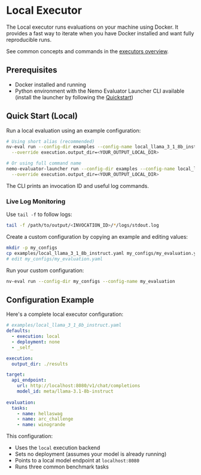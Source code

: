 # Local Executor

The Local executor runs evaluations on your machine using Docker. It provides a fast way to iterate when you have Docker installed and want fully reproducible runs.

See common concepts and commands in the [executors overview](overview.md).

## Prerequisites
- Docker installed and running
- Python environment with the Nemo Evaluator Launcher CLI available (install the launcher by following the [Quickstart](../quickstart.md))

## Quick Start (Local)

Run a local evaluation using an example configuration:

```bash
# Using short alias (recommended)
nv-eval run --config-dir examples --config-name local_llama_3_1_8b_instruct \
  --override execution.output_dir=<YOUR_OUTPUT_LOCAL_DIR>

# Or using full command name
nemo-evaluator-launcher run --config-dir examples --config-name local_llama_3_1_8b_instruct \
  --override execution.output_dir=<YOUR_OUTPUT_LOCAL_DIR>
```

The CLI prints an invocation ID and useful log commands.

### Live Log Monitoring
Use `tail -f` to follow logs:
```bash
tail -f /path/to/output/<INVOCATION_ID>/*/logs/stdout.log
```

Create a custom configuration by copying an example and editing values:
```bash
mkdir -p my_configs
cp examples/local_llama_3_1_8b_instruct.yaml my_configs/my_evaluation.yaml
# edit my_configs/my_evaluation.yaml
```

Run your custom configuration:
```bash
nv-eval run --config-dir my_configs --config-name my_evaluation
```

## Configuration Example

Here's a complete local executor configuration:

```yaml
# examples/local_llama_3_1_8b_instruct.yaml
defaults:
  - execution: local
  - deployment: none
  - _self_

execution:
  output_dir: ./results

target:
  api_endpoint:
    url: http://localhost:8080/v1/chat/completions
    model_id: meta/llama-3.1-8b-instruct
    
evaluation:
  tasks:
    - name: hellaswag
    - name: arc_challenge
    - name: winogrande
```

This configuration:
- Uses the `local` execution backend
- Sets no deployment (assumes your model is already running)
- Points to a local model endpoint at `localhost:8080`
- Runs three common benchmark tasks
